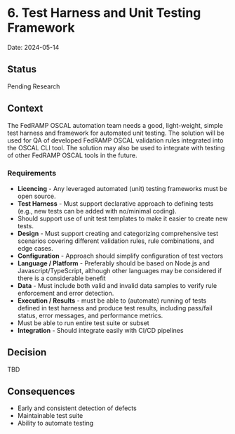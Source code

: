 # 6. Test Harness and Unit Testing Framework

Date: 2024-05-14

## Status

Pending Research

## Context

The FedRAMP OSCAL automation team needs a good, light-weight, simple test harness and framework for automated unit testing.  The solution will be used for QA of developed FedRAMP OSCAL validation rules integrated into the OSCAL CLI tool.  The solution may also be used to integrate with testing of other FedRAMP OSCAL tools in the future.

### Requirements
- **Licencing** - Any leveraged automated (unit) testing frameworks must be open source.
- **Test Harness** - Must support declarative approach to defining tests (e.g., new tests can be added with no/minimal coding).  
 - Should support use of unit test templates to make it easier to create new tests.
- **Design** - Must support creating and categorizing comprehensive test scenarios covering different validation rules, rule combinations, and edge cases.
- **Configuration** - Approach should simplify configuration of test vectors
- **Language / Platform** - Preferably should be based on Node.js and Javascript/TypeScript, although other languages may be considered if there is a considerable benefit
- **Data** - Must include both valid and invalid data samples to verify rule enforcement and error detection.
- **Execution / Results** - must be able to (automate) running of tests defined in test harness and produce test results, including pass/fail status, error messages, and performance metrics.
 - Must be able to run entire test suite or subset
- **Integration** - Should integrate easily with CI/CD pipelines

## Decision

TBD

## Consequences

- Early and consistent detection of defects
- Maintainable test suite
- Ability to automate testing
